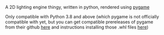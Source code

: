A 2D lighting engine thingy, written in python, rendered using [pygame](pygame.org)

Only compatible with Python 3.8 and above (which pygame is not officially compatible with yet, but you can get compatible prereleases of pygame from their github [here](https://github.com/pygame/pygame/releases) and instructions installing those .whl files [here](https://stackoverflow.com/a/27909082))

